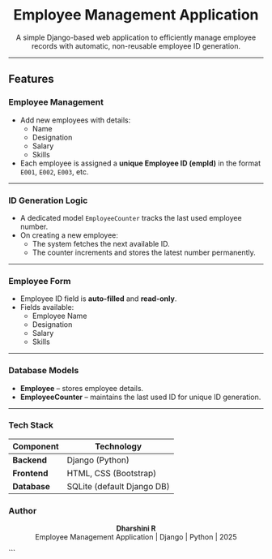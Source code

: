 <h1 align="center">Employee Management Application</h1>

<p align="center">
A simple Django-based web application to efficiently manage employee records with automatic, non-reusable employee ID generation.
</p>

---

## Features

### Employee Management
- Add new employees with details:
  - Name  
  - Designation  
  - Salary  
  - Skills  
- Each employee is assigned a **unique Employee ID (empId)** in the format `E001`, `E002`, `E003`, etc.  

---

### ID Generation Logic
- A dedicated model `EmployeeCounter` tracks the last used employee number.
- On creating a new employee:
  - The system fetches the next available ID.
  - The counter increments and stores the latest number permanently.

---

### Employee Form
- Employee ID field is **auto-filled** and **read-only**.
- Fields available:
  - Employee Name
  - Designation
  - Salary
  - Skills

---

### Database Models
- **Employee** – stores employee details.  
- **EmployeeCounter** – maintains the last used ID for unique ID generation.

---

### Tech Stack
| Component | Technology |
|------------|-------------|
| **Backend** | Django (Python) |
| **Frontend** | HTML, CSS (Bootstrap) |
| **Database** | SQLite (default Django DB) |

### Author
<p align="center"> <b>Dharshini R</b> <br> Employee Management Application | Django | Python | 2025 </p> ```
